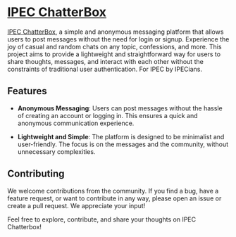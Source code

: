 # [IPEC ChatterBox](https://ipecchat.pythonanywhere.com/)

[IPEC ChatterBox](https://ipecchat.pythonanywhere.com/), a simple and anonymous messaging platform that allows users to post messages without the need for login or signup. Experience the joy of casual and random chats on any topic, confessions, and more. This project aims to provide a lightweight and straightforward way for users to share thoughts, messages, and interact with each other without the constraints of traditional user authentication. For IPEC by IPECians.

## Features

- **Anonymous Messaging**: Users can post messages without the hassle of creating an account or logging in. This ensures a quick and anonymous communication experience.

- **Lightweight and Simple**: The platform is designed to be minimalist and user-friendly. The focus is on the messages and the community, without unnecessary complexities.


## Contributing

We welcome contributions from the community. If you find a bug, have a feature request, or want to contribute in any way, please open an issue or create a pull request. We appreciate your input!

Feel free to explore, contribute, and share your thoughts on IPEC Chatterbox!
